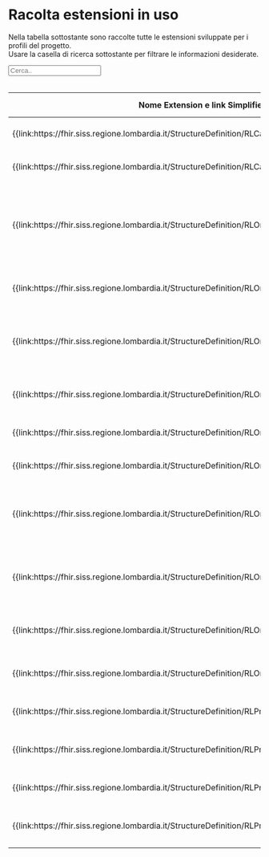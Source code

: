 <html>
  <head>
    <script src="https://ajax.googleapis.com/ajax/libs/jquery/3.6.0/jquery.min.js"></script>
    <script>
      $(document).ready(function () {
        $("#myInput").on("keyup", function () {
          var value = $(this).val().toLowerCase();
          $("#myTable tr").filter(function () {
            $(this).toggle($(this).text().toLowerCase().indexOf(value) > -1);
          });
        });
      });
    </script>
  </head>
  <body>
    <h1>Racolta estensioni in uso</h1>
    <div>
      <p>
        Nella tabella sottostante sono raccolte tutte le estensioni sviluppate
        per i profili del progetto.
        <br />
        Usare la casella di ricerca sottostante per filtrare le informazioni
        desiderate.
      </p>
      <input id="myInput" type="text" placeholder="Cerca.." />
    </div>
    <br />
    <table>
      <thead>
        <tr>
          <th>Nome Extension e link Simplifier</th>
          <th>Nome campo esteso</th>
          <th>Descrizione</th>
          <th>Contesto</th>
          <th>Usato in</th>
        </tr>
      </thead>
      <tbody>
        <tr>
          <td>{{link:https://fhir.siss.regione.lombardia.it/StructureDefinition/RLCarePlanEsenzioni}}</td>
          <td>Esenzioni</td>
          <td>Esenzioni relative al cittadino</td>
          <td>CarePlan</td>
          <td>{{pagelink:Home/Profili-ed-Estensioni/Raccolta-profili/RLCarePlanProgettoIndividuale.page.md}}</td>
        </tr>
        <tr>
          <td>{{link:https://fhir.siss.regione.lombardia.it/StructureDefinition/RLCarePlanVersionePAI}}</td>
          <td>VersionePAI</td>
          <td>Versione del progetto individuale</td>
          <td>CarePlan</td>
          <td>{{pagelink:Home/Profili-ed-Estensioni/Raccolta-profili/RLCarePlanProgettoIndividuale.page.md}}</td>
        </tr>
        <tr>
          <td>{{link:https://fhir.siss.regione.lombardia.it/StructureDefinition/RLOrganizationAddressDistrettoCode}}</td>
          <td>DistrettoCode</td>
          <td>Distretto territoriale così definito dalla legge regionale 22-2021 della Regione Lombardia</td>
          <td>Organization.Address</td>
          <td>{{pagelink:Home/Profili-ed-Estensioni/Raccolta-profili/RLOrganizationL1.page.md}}, {{pagelink:Home/Profili-ed-Estensioni/Raccolta-profili/RLOrganizationL2.page.md}}</td>
        </tr>
        <tr>
          <td>{{link:https://fhir.siss.regione.lombardia.it/StructureDefinition/RLOrganizationAddressIstatCode}}</td>
          <td>IstatCode</td>
          <td>Codice ISTAT</td>
          <td>Organization.Address</td>
          <td>{{pagelink:Home/Profili-ed-Estensioni/Raccolta-profili/RLOrganizationL1.page.md}}, {{pagelink:Home/Profili-ed-Estensioni/Raccolta-profili/RLOrganizationL2.page.md}}</td>
        </tr>
        <tr>
          <td>{{link:https://fhir.siss.regione.lombardia.it/StructureDefinition/RLOrganizationASSTAfferenza}}</td>
          <td>ASSTAfferenza</td>
          <td>ASST sotto la quale l'ente eroga servizi sociosanitari sul territorio di competenza</td>
          <td>Organization</td>
          <td>{{pagelink:Home/Profili-ed-Estensioni/Raccolta-profili/RLOrganizationL2.page.md}}</td>
        </tr>
        <tr>
          <td>{{link:https://fhir.siss.regione.lombardia.it/StructureDefinition/RLOrganizationATSAfferenza}}</td>
          <td>ATSAfferenza</td>
          <td>ATS alla quale il presidio afferisce territorialmente</td>
          <td>Organization</td>
          <td>{{pagelink:Home/Profili-ed-Estensioni/Raccolta-profili/RLOrganizationL2.page.md}}</td>
        </tr>
        <tr>
          <td>{{link:https://fhir.siss.regione.lombardia.it/StructureDefinition/RLOrganizationDataCessazione}}</td>
          <td>DataCessazione</td>
          <td>Data di cessazione dell'ente</td>
          <td>Organization</td>
          <td>{{pagelink:Home/Profili-ed-Estensioni/Raccolta-profili/RLOrganizationL1.page.md}}</td>
        </tr>
        <tr>
          <td>{{link:https://fhir.siss.regione.lombardia.it/StructureDefinition/RLOrganizationDataCostituzione}}</td>
          <td>DataCostituzione</td>
          <td>Data di costituzione dell'ente</td>
          <td>Organization</td>
          <td>{{pagelink:Home/Profili-ed-Estensioni/Raccolta-profili/RLOrganizationL1.page.md}}</td>
        </tr>
        <tr>
          <td>{{link:https://fhir.siss.regione.lombardia.it/StructureDefinition/RLOrganizationDataFineValidita}}</td>
          <td>DataFineValidita</td>
          <td>Data di fine della validità di esercizio dell'ente descritto dal profilo</td>
          <td>Organization</td>
          <td>{{pagelink:Home/Profili-ed-Estensioni/Raccolta-profili/RLOrganizationL1.page.md}}, {{pagelink:Home/Profili-ed-Estensioni/Raccolta-profili/RLOrganizationL2.page.md}}, {{pagelink:Home/Profili-ed-Estensioni/Raccolta-profili/RLOrganizationL3.page.md}}</td>
        </tr>
        <tr>
          <td>{{link:https://fhir.siss.regione.lombardia.it/StructureDefinition/RLOrganizationDataInizioValidita}}</td>
          <td>DataInizioValidita</td>
          <td>Data di inizio della validità di esercizio dell'ente descritto dal profilo</td>
          <td>Organization</td>
          <td>{{pagelink:Home/Profili-ed-Estensioni/Raccolta-profili/RLOrganizationL1.page.md}}, {{pagelink:Home/Profili-ed-Estensioni/Raccolta-profili/RLOrganizationL2.page.md}}, {{pagelink:Home/Profili-ed-Estensioni/Raccolta-profili/RLOrganizationL3.page.md}}</td>
        </tr>
        <tr>
          <td>{{link:https://fhir.siss.regione.lombardia.it/StructureDefinition/RLOrganizationDataInsert}}</td>
          <td>DataInsert</td>
          <td>Data di inserimento del record</td>
          <td>Organization</td>
          <td>{{pagelink:Home/Profili-ed-Estensioni/Raccolta-profili/RLOrganizationL1.page.md}}, {{pagelink:Home/Profili-ed-Estensioni/Raccolta-profili/RLOrganizationL2.page.md}}</td>
        </tr>
        <tr>
          <td>{{link:https://fhir.siss.regione.lombardia.it/StructureDefinition/RLOrganizationDataUpdate}}</td>
          <td>DataUpdate</td>
          <td>Data di aggiornamento del record</td>
          <td>Organization</td>
          <td>{{pagelink:Home/Profili-ed-Estensioni/Raccolta-profili/RLOrganizationL1.page.md}}, {{pagelink:Home/Profili-ed-Estensioni/Raccolta-profili/RLOrganizationL2.page.md}}</td>
        </tr>
        <tr>
          <td>{{link:https://fhir.siss.regione.lombardia.it/StructureDefinition/RLPractitionerDataInsert}}</td>
          <td>DataInsert</td>
          <td>Data di inserimento del record</td>
          <td>Practitioner</td>
          <td>{{pagelink:Home/Profili-ed-Estensioni/Raccolta-profili/RLPractitionerMedicoPrescrittore.page.md}}</td>
        </tr>
        <tr>
          <td>{{link:https://fhir.siss.regione.lombardia.it/StructureDefinition/RLPractitionerDataUpdate}}</td>
          <td>DataUpdate</td>
          <td>Data dell'ultima modifica del record</td>
          <td>Practitioner</td>
          <td>{{pagelink:Home/Profili-ed-Estensioni/Raccolta-profili/RLPractitionerMedicoPrescrittore.page.md}}</td>
        </tr>
        <tr>
          <td>{{link:https://fhir.siss.regione.lombardia.it/StructureDefinition/RLPractitionerRoleDataInsert}}</td>
          <td>DataInsert</td>
          <td>Data di inserimento del record</td>
          <td>PractitionerRole</td>
          <td>{{pagelink:Home/Profili-ed-Estensioni/Raccolta-profili/RLPractitionerRoleMedicoPrescrittore.page.md}}</td>
        </tr>
        <tr>
          <td>{{link:https://fhir.siss.regione.lombardia.it/StructureDefinition/RLPractitionerRoleDataUpdate}}</td>
          <td>DataUpdate</td>
          <td>Data dell'ultima modifica del record</td>
          <td>PractitionerRole</td>
          <td>{{pagelink:Home/Profili-ed-Estensioni/Raccolta-profili/RLPractitionerRoleMedicoPrescrittore.page.md}}</td>
        </tr>
      </tbody>
      </table>
  </body>
</html>
